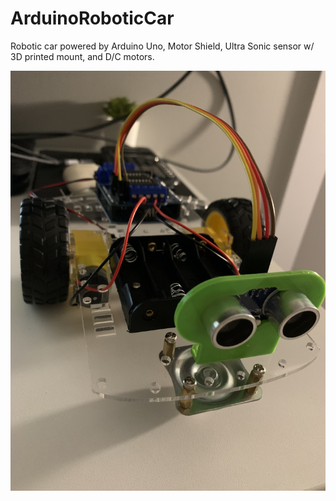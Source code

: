 # ArduinoRoboticCar

Robotic car powered by Arduino Uno, Motor Shield, Ultra Sonic sensor w/ 3D printed mount, and D/C motors.

![Image](https://github.com/GColetti/Chariot-proj/blob/main/images/arduinoRoboticCar.jpeg)
